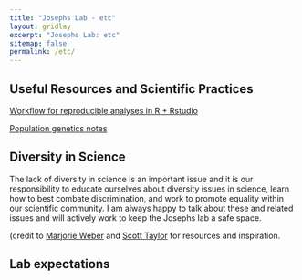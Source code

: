 ```yaml
---
title: "Josephs Lab - etc"
layout: gridlay
excerpt: "Josephs Lab: etc"
sitemap: false
permalink: /etc/
---
```


## Useful Resources and Scientific Practices
[Workflow for reproducible analyses in R + Rstudio](https://sejohnston.com/2015/05/12/an-introduction-to-reproducible-research-in-r-and-r-studio/)

[Population genetics notes](http://cooplab.github.io/popgen-notes/)


## Diversity in Science
The lack of diversity in science is an important issue and it is our responsibility to educate ourselves about diversity issues in science, learn how to best combate discrimination, and work to promote equality within our scientific community. I am always happy to talk about these and related issues and will actively work to keep the Josephs lab a safe space.

(credit to [Marjorie Weber](http://www.theweberlab.com/diversity-in-stem.html) and [Scott Taylor](https://www.colorado.edu/lab/taylor/diversity-stem) for resources and inspiration.

## Lab expectations








